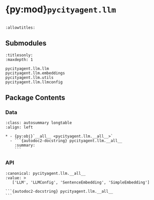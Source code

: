 # {py:mod}`pycityagent.llm`

```{py:module} pycityagent.llm
```

```{autodoc2-docstring} pycityagent.llm
:allowtitles:
```

## Submodules

```{toctree}
:titlesonly:
:maxdepth: 1

pycityagent.llm.llm
pycityagent.llm.embeddings
pycityagent.llm.utils
pycityagent.llm.llmconfig
```

## Package Contents

### Data

````{list-table}
:class: autosummary longtable
:align: left

* - {py:obj}`__all__ <pycityagent.llm.__all__>`
  - ```{autodoc2-docstring} pycityagent.llm.__all__
    :summary:
    ```
````

### API

````{py:data} __all__
:canonical: pycityagent.llm.__all__
:value: >
   ['LLM', 'LLMConfig', 'SentenceEmbedding', 'SimpleEmbedding']

```{autodoc2-docstring} pycityagent.llm.__all__
```

````
